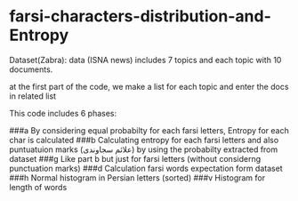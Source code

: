 # farsi-characters-distribution-and-Entropy

Dataset(Zabra):
data (ISNA news) includes 7 topics and each topic with 10 documents.

at the first part of the code, we make a list for each topic and enter the docs in related list

This code includes 6 phases:

###a 
By considering equal probabilty for each farsi letters, Entropy for each char is calculated
###b
Calculating entropy for each farsi letters and also puntuatuion marks (علائم سجاوندی) by using the probabilty extracted from dataset
###g
Like part b but just for farsi letters (without considerng punctuation marks)
###d
Calculation farsi words expectation form dataset
###h
Normal histogram in Persian letters (sorted)
###v
Histogram for length of words
